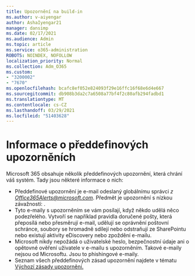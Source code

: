 ```yaml
---
title: Upozornění na build-in
ms.author: v-aiyengar
author: AshaIyengar21
manager: dansimp
ms.date: 02/17/2021
ms.audience: Admin
ms.topic: article
ms.service: o365-administration
ROBOTS: NOINDEX, NOFOLLOW
localization_priority: Normal
ms.collection: Adm_O365
ms.custom:
- "3200002"
- "7670"
ms.openlocfilehash: bcafc8ef052e824093f29e16ffc16f68e6d4e667
ms.sourcegitcommit: db908b3da2c7a6508a77bf4f2c80afb294fadbd1
ms.translationtype: MT
ms.contentlocale: cs-CZ
ms.lasthandoff: 03/29/2021
ms.locfileid: "51403628"
---
```

# <a name="about-built-in-alerts"></a>Informace o předdefinových upozorněních

Microsoft 365 obsahuje několik předdefinových upozornění, která chrání váš systém. Tady jsou některé informace o nich:

- Předdefinové upozornění je e-mail odeslaný globálnímu správci *z Office365Alerts@microsoft.com*. Předmět je upozornění s nízkou závažností: <name of alert policy> .
- Tyto e-maily s upozorněním se vám posílají, když někdo udělá něco podezřelého. Vytvoří se například pravidla doručené pošty, která přeposílá nebo přesměrují e-mail, udělují se oprávnění poštovní schránce, soubory se hromadně sdílejí nebo odstraňují ze SharePointu nebo existují aktivity eDiscovery nebo zpoždění e-mailu.
- Microsoft nikdy nepožádá o uživatelské heslo, bezpečnostní údaje ani o opětovné ověření uživatele v e-mailu s upozorněním. Takové e-maily nejsou od Microsoftu. Jsou to phishingové e-maily.
- Seznam všech předdefinových zásad upozornění najdete v tématu [Výchozí zásady upozornění.](https://go.microsoft.com/fwlink/?linkid=2103170)